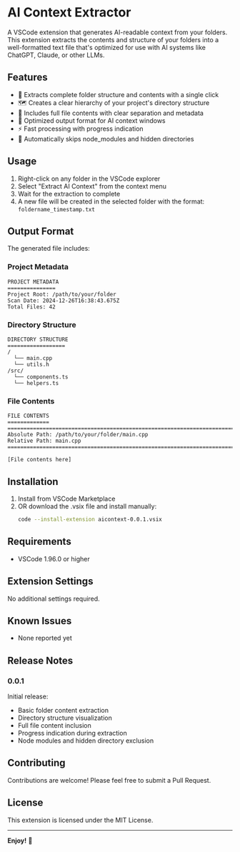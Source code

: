 # AI Context Extractor

A VSCode extension that generates AI-readable context from your folders. This extension extracts the contents and structure of your folders into a well-formatted text file that's optimized for use with AI systems like ChatGPT, Claude, or other LLMs.

## Features

- 📁 Extracts complete folder structure and contents with a single click
- 🗺️ Creates a clear hierarchy of your project's directory structure
- 📝 Includes full file contents with clear separation and metadata
- 🎯 Optimized output format for AI context windows
- ⚡ Fast processing with progress indication
- 🚫 Automatically skips node_modules and hidden directories

## Usage

1. Right-click on any folder in the VSCode explorer
2. Select "Extract AI Context" from the context menu
3. Wait for the extraction to complete
4. A new file will be created in the selected folder with the format: `foldername_timestamp.txt`

## Output Format

The generated file includes:

### Project Metadata
```
PROJECT METADATA
===============
Project Root: /path/to/your/folder
Scan Date: 2024-12-26T16:38:43.675Z
Total Files: 42
```

### Directory Structure
```
DIRECTORY STRUCTURE
==================
/
  └── main.cpp
  └── utils.h
/src/
  └── components.ts
  └── helpers.ts
```

### File Contents
```
FILE CONTENTS
=============
================================================================================
Absolute Path: /path/to/your/folder/main.cpp
Relative Path: main.cpp
================================================================================

[File contents here]
```

## Installation

1. Install from VSCode Marketplace
2. OR download the .vsix file and install manually:
   ```bash
   code --install-extension aicontext-0.0.1.vsix
   ```

## Requirements

- VSCode 1.96.0 or higher

## Extension Settings

No additional settings required.

## Known Issues

- None reported yet

## Release Notes

### 0.0.1

Initial release:
- Basic folder content extraction
- Directory structure visualization
- Full file content inclusion
- Progress indication during extraction
- Node modules and hidden directory exclusion

## Contributing

Contributions are welcome! Please feel free to submit a Pull Request.

## License

This extension is licensed under the MIT License.

---

**Enjoy!** 🚀